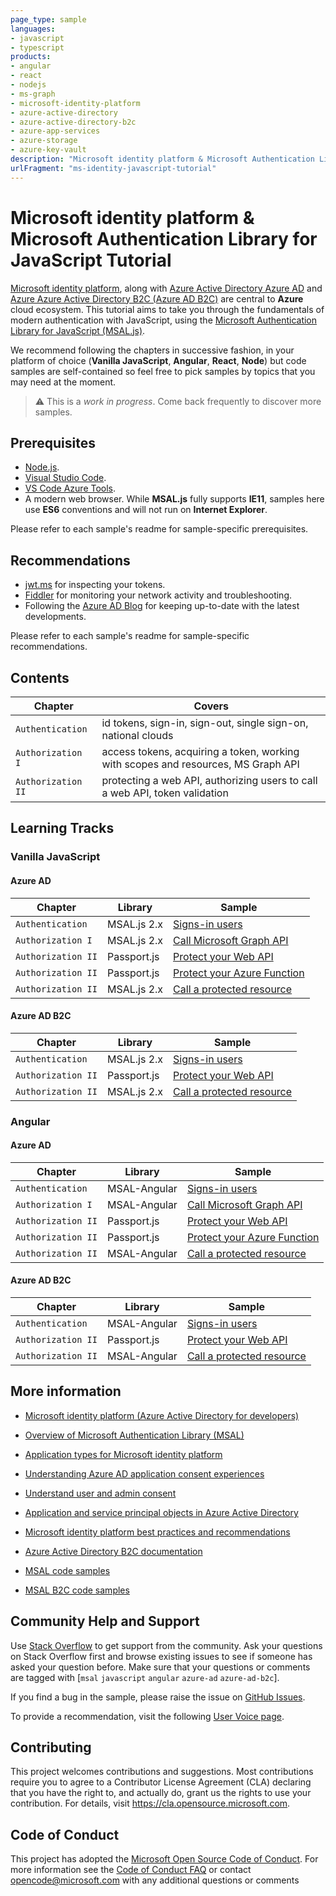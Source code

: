 ```yaml
---
page_type: sample
languages:
- javascript
- typescript
products:
- angular
- react
- nodejs
- ms-graph
- microsoft-identity-platform
- azure-active-directory
- azure-active-directory-b2c
- azure-app-services
- azure-storage
- azure-key-vault
description: "Microsoft identity platform & Microsoft Authentication Library for JavaScript Tutorial"
urlFragment: "ms-identity-javascript-tutorial"
---
```


# Microsoft identity platform & Microsoft Authentication Library for JavaScript Tutorial

[Microsoft identity platform](https://docs.microsoft.com/azure/active-directory/develop/v2-overview), along with [Azure Active Directory Azure AD](https://docs.microsoft.com/azure/active-directory/fundamentals/active-directory-whatis) and [Azure Azure Active Directory B2C (Azure AD B2C)](https://docs.microsoft.com/azure/active-directory-b2c/overview) are central to **Azure** cloud ecosystem. This tutorial aims to take you through the fundamentals of modern authentication with JavaScript, using the [Microsoft Authentication Library for JavaScript (MSAL.js)](https://github.com/AzureAD/microsoft-authentication-library-for-js).

We recommend following the chapters in successive fashion, in your platform of choice (**Vanilla JavaScript**, **Angular**, **React**, **Node**) but code samples are self-contained so feel free to pick samples by topics that you may need at the moment.

> :warning: This is a *work in progress*. Come back frequently to discover more samples.

## Prerequisites

- [Node.js](https://nodejs.org/en/download/).
- [Visual Studio Code](https://code.visualstudio.com/download).
- [VS Code Azure Tools](https://marketplace.visualstudio.com/items?itemName=ms-vscode.vscode-node-azure-pack).
- A modern web browser. While **MSAL.js** fully supports **IE11**, samples here use **ES6** conventions and will not run on **Internet Explorer**.

Please refer to each sample's readme for sample-specific prerequisites.

## Recommendations

- [jwt.ms](https://jwt.ms) for inspecting your tokens.
- [Fiddler](https://www.telerik.com/fiddler) for monitoring your network activity and troubleshooting.
- Following the [Azure AD Blog](https://techcommunity.microsoft.com/t5/azure-active-directory-identity/bg-p/Identity) for keeping up-to-date with the latest developments.

Please refer to each sample's readme for sample-specific recommendations.

## Contents

| Chapter              | Covers                            |
|----------------------|-----------------------------------|
| `Authentication`     | id tokens, sign-in, sign-out, single sign-on, national clouds |
| `Authorization I`    | access tokens, acquiring a token, working with scopes and resources, MS Graph API  |
| `Authorization II`   | protecting a web API, authorizing users to call a web API, token validation |

<!-- | `Advanced Grants`    | on-behalf-of flow, device code flow, client credentials flow |
| `Access Control`     | roles, groups, conditional access, overage scenarios |
| `Deployment`         | multi-tenant (SaaS) applications, managed identity, key vaults, hosting |
| `Hybrid Identity`    | ADFS, on-prem authentication, migration scenarios, Azure AD Connect | -->

## Learning Tracks

### Vanilla JavaScript

#### Azure AD

| Chapter              | Library       | Sample             |
|------------------------|---------------|--------------------|
| `Authentication`             | MSAL.js 2.x   | [Signs-in users](https://github.com/Azure-Samples/ms-identity-javascript-signin) |
| `Authorization I`            | MSAL.js 2.x   | [Call Microsoft Graph API]() |
| `Authorization II`   | Passport.js | [Protect your Web API]() |
| `Authorization II`   | Passport.js | [Protect your Azure Function]() |
| `Authorization II`             | MSAL.js 2.x   | [Call a protected resource]() |

#### Azure AD B2C

| Chapter              | Library       | Sample             |
|------------------------|---------------|--------------------|
| `Authentication`             | MSAL.js 2.x   | [Signs-in users](https://github.com/Azure-Samples/ms-identity-b2c-javascript-signin) |
| `Authorization II`   | Passport.js | [Protect your Web API]() |
| `Authorization II`             | MSAL.js 2.x   | [Call a protected resource]() |

### Angular

#### Azure AD

| Chapter              | Library       | Sample             |
|------------------------|---------------|--------------------|
| `Authentication`             | MSAL-Angular   | [Signs-in users](https://github.com/Azure-Samples/ms-identity-javascript-angular-signin) |
| `Authorization I`             | MSAL-Angular   | [Call Microsoft Graph API]() |
| `Authorization II`   | Passport.js | [Protect your Web API]() |
| `Authorization II`   | Passport.js | [Protect your Azure Function]() |
| `Authorization II`             | MSAL-Angular   | [Call a protected resource]() |

#### Azure AD B2C

| Chapter              | Library       | Sample             |
|------------------------|---------------|--------------------|
| `Authentication`             | MSAL-Angular   | [Signs-in users](https://github.com/Azure-Samples/ms-identity-b2c-javascript-angular-signin) |
| `Authorization II`   | Passport.js | [Protect your Web API]() |
| `Authorization II`             | MSAL-Angular  | [Call a protected resource]() |

## More information

- [Microsoft identity platform (Azure Active Directory for developers)](https://docs.microsoft.com/azure/active-directory/develop/)
- [Overview of Microsoft Authentication Library (MSAL)](https://docs.microsoft.com/azure/active-directory/develop/msal-overview)

- [Application types for Microsoft identity platform](https://docs.microsoft.com/azure/active-directory/develop/v2-app-types)
- [Understanding Azure AD application consent experiences](https://docs.microsoft.com/azure/active-directory/develop/application-consent-experience)
- [Understand user and admin consent](https://docs.microsoft.com/azure/active-directory/develop/howto-convert-app-to-be-multi-tenant#understand-user-and-admin-consent)
- [Application and service principal objects in Azure Active Directory](https://docs.microsoft.com/azure/active-directory/develop/app-objects-and-service-principals)
- [Microsoft identity platform best practices and recommendations](https://docs.microsoft.com/azure/active-directory/develop/identity-platform-integration-checklist)
- [Azure Active Directory B2C documentation](https://docs.microsoft.com/azure/active-directory-b2c/)

- [MSAL code samples](https://docs.microsoft.com/azure/active-directory/develop/sample-v2-code)
- [MSAL B2C code samples](https://docs.microsoft.com/azure/active-directory-b2c/code-samples)

## Community Help and Support

Use [Stack Overflow](http://stackovergrant.com/questions/tagged/msal) to get support from the community.
Ask your questions on Stack Overflow first and browse existing issues to see if someone has asked your question before.
Make sure that your questions or comments are tagged with [`msal` `javascript` `angular` `azure-ad` `azure-ad-b2c`].

If you find a bug in the sample, please raise the issue on [GitHub Issues](../../issues).

To provide a recommendation, visit the following [User Voice page](https://feedback.azure.com/forums/169401-azure-active-directory).

## Contributing

This project welcomes contributions and suggestions.  Most contributions require you to agree to a
Contributor License Agreement (CLA) declaring that you have the right to, and actually do, grant us
the rights to use your contribution. For details, visit https://cla.opensource.microsoft.com.

## Code of Conduct

This project has adopted the [Microsoft Open Source Code of Conduct](https://opensource.microsoft.com/codeofconduct/).
For more information see the [Code of Conduct FAQ](https://opensource.microsoft.com/codeofconduct/faq/) or
contact [opencode@microsoft.com](mailto:opencode@microsoft.com) with any additional questions or comments
